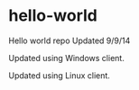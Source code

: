 hello-world
===========

Hello world repo
Updated 9/9/14

Updated using Windows client.

Updated using Linux client.

